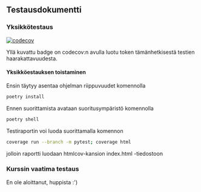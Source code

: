 ## Testausdokumentti

### Yksikkötestaus
[![codecov](https://codecov.io/gh/heliparv/polkuhaku/branch/main/graph/badge.svg?token=W1CWXGM2BY)](https://codecov.io/gh/heliparv/polkuhaku)

Yllä kuvattu badge on codecov:n avulla luotu token tämänhetkisestä testien haarakattavuudesta.

#### Yksikköestauksen toistaminen

Ensin täytyy asentaa ohjelman riippuvuudet komennolla
```bash
poetry install
```
Ennen suorittamista avataan suoritusympäristö komennolla
```bash
poetry shell
```

Testiraportin voi luoda suorittamalla komennon
```bash
coverage run --branch -m pytest; coverage html
```
jolloin raportti luodaan htmlcov-kansion index.html -tiedostoon

### Kurssin vaatima testaus
En ole aloittanut, huppista :')